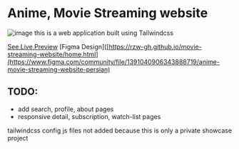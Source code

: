 # Anime, Movie Streaming website
![image](https://github.com/user-attachments/assets/da352c07-315d-40a5-a0c2-6cdbb3bfc118)
this is a web application built using Tailwindcss

[See Live Preview](https://rzw-gh.github.io/movie-streaming-website/home.html)
[Figma Design]([https://rzw-gh.github.io/movie-streaming-website/home.html](https://www.figma.com/community/file/1391040906343888719/anime-movie-streaming-website-persian)

## TODO:

- add search, profile, about pages
- responsive detail, subscription, watch-list pages

tailwindcss config js files not added because this is only a private showcase project
